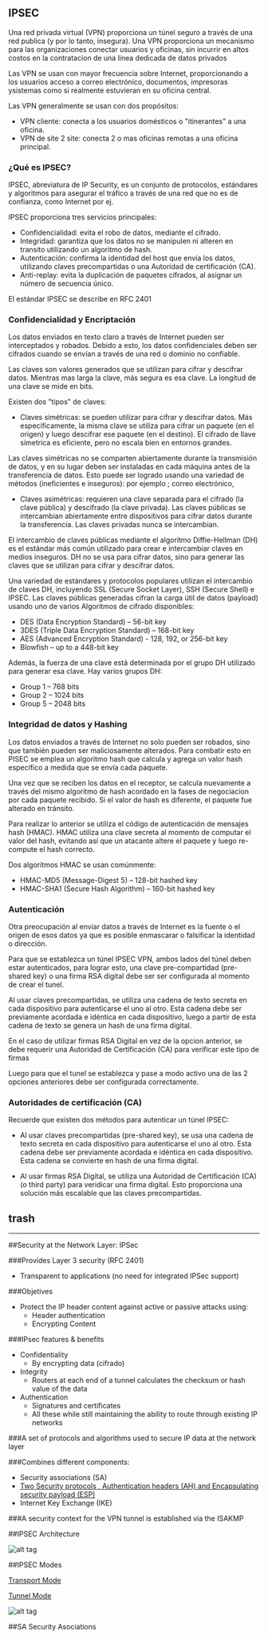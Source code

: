 ## IPSEC

Una red privada virtual (VPN) proporciona un túnel seguro a través de una red publica (y por lo tanto, insegura). Una VPN proporciona un mecanismo para las organizaciones conectar usuarios y oficinas, sin incurrir en altos costos en la contratacion de una linea dedicada de datos privados


Las VPN se usan con mayor frecuencia sobre Internet, proporcionando a los usuarios acceso a correo electrónico, documentos, impresoras ysistemas como si realmente estuvieran en su oficina central.

Las VPN generalmente se usan con dos propósitos:

- VPN cliente: conecta a los usuarios domésticos o "itinerantes" a una oficina.
- VPN de site 2 site: conecta 2 o mas oficinas remotas a una oficina principal.


### ¿Qué es IPSEC?

IPSEC, abreviatura de IP Security, es un conjunto de protocolos, estándares y algoritmos para asegurar el tráfico a través de una red que no es de confianza, como Internet por ej.

IPSEC proporciona tres servicios principales:

- Confidencialidad: evita el robo de datos, mediante el cifrado.
- Integridad: garantiza que los datos no se manipulen ni alteren en transito utilizando un algoritmo de hash.
- Autenticación: confirma la identidad del host que envía los datos, utilizando claves precompartidas o una Autoridad de certificación (CA).
- Anti-replay: evita la duplicación de paquetes cifrados, al asignar un número de secuencia único.

El estándar IPSEC se describe en RFC 2401

### Confidencialidad y Encriptación

Los datos enviados en texto claro a través de Internet pueden ser interceptados y robados. Debido a esto, los datos confidenciales deben ser cifrados cuando se envían a través de una red o dominio no confiable.

Las claves son valores generados que se utilizan para cifrar y descifrar datos. Mientras mas larga la clave, más segura es esa clave. La longitud de una clave se mide en bits.

Existen dos "tipos" de claves:

- Claves simétricas: se pueden utilizar para cifrar y descifrar datos. Más específicamente, la misma clave se utiliza para cifrar un paquete (en el origen) y luego descifrar ese paquete (en el destino). El cifrado de llave simetrica es eficiente, pero no escala bien en entornos grandes.

Las claves simétricas no se comparten abiertamente durante la transmisión de datos, y en su lugar deben ser instaladas en cada máquina antes de la transferencia de datos. Esto puede ser logrado usando una variedad de métodos (ineficientes e inseguros): por ejemplo ; correo electrónico, 


- Claves asimétricas: requieren una clave separada para el cifrado (la clave pública) y descifrado (la clave privada). Las claves públicas se intercambian abiertamente entre dispositivos para cifrar datos durante la transferencia. Las claves privadas nunca se intercambian.


El intercambio de claves públicas mediante el algoritmo Diffie-Hellman (DH) es el estándar más común utilizado para crear e intercambiar claves en medios inseguros. DH no se usa para cifrar datos, sino para generar las claves que se utilizan para cifrar y descifrar datos.

Una variedad de estándares y protocolos populares utilizan el intercambio de claves DH, incluyendo SSL (Secure Socket Layer), SSH (Secure Shell) e IPSEC. Las claves públicas generadas cifran la carga útil de datos (payload) usando uno de varios
Algoritmos de cifrado disponibles:


- DES (Data Encryption Standard) – 56-bit key
- 3DES (Triple Data Encryption Standard) – 168-bit key
- AES (Advanced Encryption Standard) - 128, 192, or 256-bit key
- Blowfish – up to a 448-bit key

Además, la fuerza de una clave está determinada por el grupo DH utilizado para generar esa clave. Hay varios grupos DH:

- Group 1 – 768 bits
- Group 2 – 1024 bits
- Group 5 – 2048 bits


### Integridad de datos y Hashing

Los datos enviados a través de Internet no solo pueden ser robados, sino que también pueden ser maliciosamente alterados.
Para combatir esto en PISEC se emplea un algoritmo hash que calcula y agrega un valor hash específico a medida que se envía cada paquete. 

Una vez que se reciben los datos en el receptor, se calcula nuevamente a través del mismo algoritmo de hash acordado en la fases de negociacion por cada paquete recibido. Si el valor de hash es diferente, el paquete fue alterado en tránsito.

Para realizar lo anterior se utiliza el código de autenticación de mensajes hash (HMAC). HMAC utiliza una clave secreta al momento de computar el valor del hash, evitando así que un atacante altere el paquete y luego re-compute el hash correcto.

Dos algoritmos HMAC se usan comúnmente:

- HMAC-MD5 (Message-Digest 5) – 128-bit hashed key
- HMAC-SHA1 (Secure Hash Algorithm) – 160-bit hashed key

### Autenticación

Otra preocupación al enviar datos a través de Internet es la fuente o el origen de esos datos ya que es posible enmascarar o falsificar la identidad o dirección.

Para que se establezca un túnel IPSEC VPN, ambos lados del túnel deben estar autenticados, para lograr esto, una clave pre-compartidad (pre-shared key) o una firma RSA digital debe ser ser configurada al momento de crear el tunel.

Al usar claves precompartidas, se utiliza una cadena de texto secreta en cada dispositivo para autenticarse el uno al otro. Esta cadena debe ser previamente acordada e idéntica en cada dispositivo, luego a partir de esta cadena de texto se genera un hash de una firma digital.

En el caso de utilizar firmas RSA Digital en vez de la opcion anterior, se debe requerir una Autoridad de Certificación (CA) para verificar este tipo de firmas

Luego para que el tunel se establezca y pase a modo activo una de las 2 opciones anteriores debe ser configurada correctamente.



### Autoridades de certificación (CA)

Recuerde que existen dos métodos para autenticar un túnel IPSEC:

- Al usar claves precompartidas (pre-shared key), se usa una cadena de texto secreta en cada dispositivo para autenticarse el uno al otro. Esta cadena debe ser previamente acordada e idéntica en cada dispositivo. Esta cadena se convierte en hash de una firma digital.

- Al usar firmas RSA Digital, se utiliza una Autoridad de Certificación (CA) (o third party) para veridicar una firma digital. Esto proporciona una solución más escalable que las claves precompartidas.





## trash
-------------------------

##Security at the Network Layer: IPSec

###Provides Layer 3 security (RFC 2401)
- Transparent to applications (no need for integrated IPSec support)

###Objetives

- Protect the IP header content against active or passive attacks using:
  - Header authentication
  - Encrypting Content

###IPsec features & benefits
- Confidentiality
  - By encrypting data (cifrado)
- Integrity
  - Routers at each end of a tunnel calculates the checksum or hash value of the data
- Authentication
  - Signatures and certificates
  - All these while still maintaining the ability to route through existing IP networks

###A set of protocols and algorithms used to secure IP data at the network layer

###Combines different components:
- Security associations (SA)
- [Two Security protocols , Authentication headers (AH) and Encapsulating security payload (ESP) ](https://github.com/pumanzor/security/blob/master/protocol/ipsec/security_protocol.md)
- Internet Key Exchange (IKE)

###A security context for the VPN tunnel is established via the ISAKMP

##IPSEC Architecture

![alt tag](https://github.com/pumanzor/security/blob/master/protocol/ipsec/img/arquitectura1.jpg)

##IPSEC Modes

[Transport Mode](https://github.com/pumanzor/security/blob/master/protocol/ipsec/transport_mode.md)

[Tunnel Mode](https://github.com/pumanzor/security/blob/master/protocol/ipsec/tunnel_mode.md)

![alt tag](https://github.com/pumanzor/security/blob/master/protocol/ipsec/img/tunnel_vs_transport.jpg)

##SA Security Asociations
